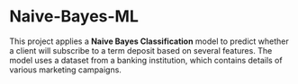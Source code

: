 # Naive-Bayes-ML
This project applies a **Naive Bayes Classification** model to predict whether a client will subscribe to a term deposit based on several features. The model uses a dataset from a banking institution, which contains details of various marketing campaigns.
